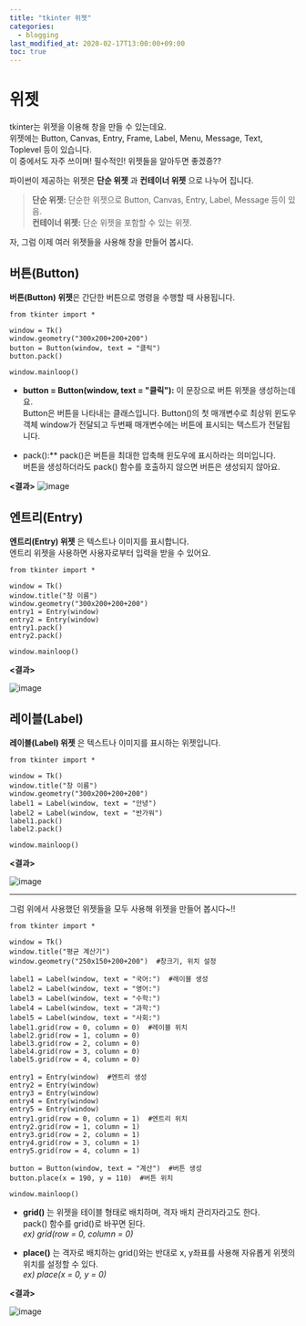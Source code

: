 ```yaml
---
title: "tkinter 위젯"
categories: 
  - blogging
last_modified_at: 2020-02-17T13:00:00+09:00
toc: true
---
```

위젯  
=====
tkinter는 위젯을 이용해 창을 만들 수 있는데요.  
위젯에는 Button, Canvas, Entry, Frame, Label, Menu, Message, Text, Toplevel 등이 있습니다.  
이 중에서도 자주 쓰이며! 필수적인! 위젯들을 알아두면 좋겠죵??  

파이썬이 제공하는 위젯은 **단순 위젯** 과 **컨테이너 위젯** 으로 나누어 집니다.  
> **단순 위젯:** 단순한 위젯으로 Button, Canvas, Entry, Label, Message 등이 있음.  
> **컨테이너 위젯:** 단순 위젯을 포함할 수 있는 위젯.  

자, 그럼 이제 여러 위젯들을 사용해 창을 만들어 봅시다.  

버튼(Button)
--------------
**버튼(Button) 위젯**은 간단한 버튼으로 명령을 수행할 때 사용됩니다.  

```
from tkinter import *

window = Tk()
window.geometry("300x200+200+200")
button = Button(window, text = "클릭")
button.pack()

window.mainloop()
```  

* **button = Button(window, text = "클릭"):** 이 문장으로 버튼 위젯을 생성하는데요.  
Button은 버튼을 나타내는 클래스입니다. Button()의 첫 매개변수로 최상위 윈도우 객체 window가 전달되고 두번째 매개변수에는 버튼에 표시되는 텍스트가 전달됩니다.  

* pack():** pack()은 버튼을 최대한 압축해 윈도우에 표시하라는 의미입니다.   
버튼을 생성하더라도 pack() 함수를 호출하지 않으면 버튼은 생성되지 않아요.  

**<결과>**
![image](https://user-images.githubusercontent.com/59803206/74624791-2e76d600-518d-11ea-87ba-100130d649a2.png)


엔트리(Entry)
---------------
**엔트리(Entry) 위젯** 은 텍스트나 이미지를 표시합니다.  
엔트리 위젯을 사용하면 사용자로부터 입력을 받을 수 있어요.   

```
from tkinter import *

window = Tk()
window.title("창 이름")
window.geometry("300x200+200+200")
entry1 = Entry(window)
entry2 = Entry(window)
entry1.pack()
entry2.pack()

window.mainloop()
```

**<결과>**

![image](https://user-images.githubusercontent.com/59803206/74624791-2e76d600-518d-11ea-87ba-100130d649a2.png)


레이블(Label)
---------------
**레이블(Label) 위젯** 은 텍스트나 이미지를 표시하는 위젯입니다.  

```
from tkinter import *

window = Tk()
window.title("창 이름")
window.geometry("300x200+200+200")
label1 = Label(window, text = "안녕")
label2 = Label(window, text = "반가워")
label1.pack()
label2.pack()

window.mainloop()
```

**<결과>**

![image](https://user-images.githubusercontent.com/59803206/74629802-76512980-519c-11ea-9da4-2edee43633fe.png)

-------------------------------------------------------------------------

그럼 위에서 사용했던 위젯들을 모두 사용해 위젯을 만들어 봅시다~!!  
```
from tkinter import *

window = Tk()
window.title("평균 계산기")
window.geometry("250x150+200+200")  #창크기, 위치 설정  

label1 = Label(window, text = "국어:")  #레이블 생성  
label2 = Label(window, text = "영어:")
label3 = Label(window, text = "수학:")
label4 = Label(window, text = "과학:")
label5 = Label(window, text = "사회:")
label1.grid(row = 0, column = 0)  #레이블 위치
label2.grid(row = 1, column = 0)
label3.grid(row = 2, column = 0)
label4.grid(row = 3, column = 0)
label5.grid(row = 4, column = 0)

entry1 = Entry(window)  #엔트리 생성
entry2 = Entry(window)
entry3 = Entry(window)
entry4 = Entry(window)
entry5 = Entry(window)
entry1.grid(row = 0, column = 1)  #엔트리 위치
entry2.grid(row = 1, column = 1)
entry3.grid(row = 2, column = 1)
entry4.grid(row = 3, column = 1)
entry5.grid(row = 4, column = 1)

button = Button(window, text = "계산")  #버튼 생성
button.place(x = 190, y = 110)  #버튼 위치

window.mainloop()

```
* **grid()** 는 위젯을 테이블 형태로 배치하며, 격자 배치 관리자라고도 한다.  
pack() 함수를 grid()로 바꾸면 된다.  
*ex) grid(row = 0, column = 0)* 

* **place()** 는 격자로 배치하는 grid()와는 반대로 x, y좌표를 사용해 자유롭게 위젯의 위치를 설정할 수 있다.  
*ex) place(x = 0, y = 0)* 

**<결과>**  

![image](https://user-images.githubusercontent.com/59803206/74633638-6a1d9a00-51a5-11ea-8d58-63650d0d7592.png)  
